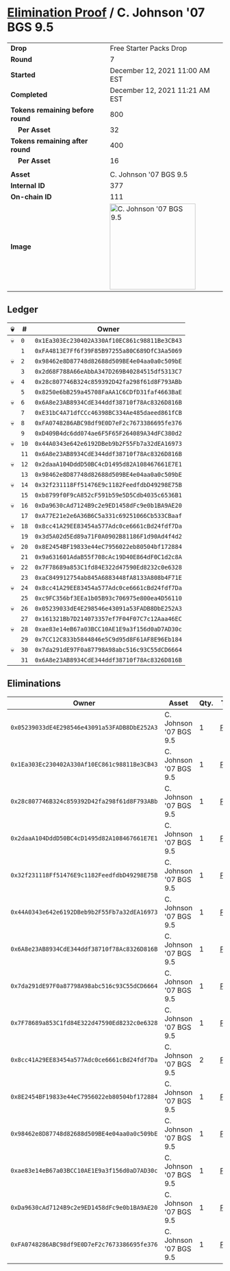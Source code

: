 # [Elimination Proof](./readme.md) / C. Johnson &#039;07 BGS 9.5

|||
|---|---|
| **Drop** | Free Starter Packs Drop |
| **Round** | 7 |
| **Started** | December 12, 2021 11:00 AM EST |
| **Completed** | December 12, 2021 11:21 AM EST |
| **Tokens remaining before round** | 800 |
| **&nbsp;&nbsp;&nbsp;&nbsp;Per Asset** | 32 |
| **Tokens remaining after round** | 400 |
| **&nbsp;&nbsp;&nbsp;&nbsp;Per Asset** | 16 |
| | |
| **Asset** | C. Johnson &#039;07 BGS 9.5 |
| **Internal ID** | 377 |
| **On-chain ID** | 111 |
| **Image** | <img src="https://tcdn.blokpax.com/95048cbb-7e7b-4bcb-8325-ac63ccab25ae/2bf309e93084b1dee20991ae61355600d7e4621a779eef48b3e6ee6d009e46ae.jpg" height="200" alt="C. Johnson &#039;07 BGS 9.5" /> |

## Ledger

| 💀 | # | Owner |
| --- | --- | --- |
| 💀 | `0` | `0x1Ea303Ec230402A330Af10EC861c98811Be3CB43` |
|  | `1` | `0xFA4813E7Ff6f39F85B97255a80C689DfC3Aa5069` |
| 💀 | `2` | `0x98462e8D87748d82688d509BE4e04aa0a0c509bE` |
|  | `3` | `0x2d68F788A66eAbbA347D269B40284515df5313C7` |
| 💀 | `4` | `0x28c807746B324c859392D42fa298f61d8F793ABb` |
|  | `5` | `0x8250e6bB259a45708FaAA1C6CDfD31faf4663BaE` |
| 💀 | `6` | `0x6A8e23AB8934CdE344ddf38710f78Ac8326D816B` |
|  | `7` | `0xE31bC4A71dfCCc46398BC334Ae485daeed861fCB` |
| 💀 | `8` | `0xFA0748286ABC98df9E0D7eF2c7673386695fe376` |
|  | `9` | `0xD409B4dc6dd074ae6F5F65F264089A34dFC380d2` |
| 💀 | `10` | `0x44A0343e642e6192DBeb9b2F55Fb7a32dEA16973` |
|  | `11` | `0x6A8e23AB8934CdE344ddf38710f78Ac8326D816B` |
| 💀 | `12` | `0x2daaA104DddD50BC4cD1495d82A108467661E7E1` |
|  | `13` | `0x98462e8D87748d82688d509BE4e04aa0a0c509bE` |
| 💀 | `14` | `0x32f231118Ff51476E9c1182FeedfdbD49298E75B` |
|  | `15` | `0xb8799f0F9cA852cF591b59e5D5Cdb4035c6536B1` |
| 💀 | `16` | `0xDa9630cAd7124B9c2e9ED1458dFc9e0b1BA9AE20` |
|  | `17` | `0xA77E21e2e6A36B6C5a331c69251066Cb533CBaaf` |
| 💀 | `18` | `0x8cc41A29EE83454a577Adc0ce6661cBd24fdf7Da` |
|  | `19` | `0x3d5A02d5Ed89a71F0A0902B81186F1d90Ad4f4d2` |
| 💀 | `20` | `0x8E2454BF19833e44eC7956022eb80504bf172884` |
|  | `21` | `0x9a631601AdaB55f708cAc19D40E864dF0C1d2c8A` |
| 💀 | `22` | `0x7F78689a853C1fd84E322d47590Ed8232c0e6328` |
|  | `23` | `0xaC849912754ab845A6883448fA8133A808b4F71E` |
| 💀 | `24` | `0x8cc41A29EE83454a577Adc0ce6661cBd24fdf7Da` |
|  | `25` | `0xc9FC356bf3EEa1b05B93c706975e800ea4D56110` |
| 💀 | `26` | `0x05239033dE4E298546e43091a53FADB8DbE252A3` |
|  | `27` | `0x161321Bb7D214073357ef7F04F07C7c12Aaa46EC` |
| 💀 | `28` | `0xae83e14eB67a03BCC10AE1E9a3f156d0aD7AD30c` |
|  | `29` | `0x7CC12C833b5844846e5C9d95d8F61AF8E96Eb184` |
| 💀 | `30` | `0x7da291dE97F0a87798A98abc516c93C55dCD6664` |
|  | `31` | `0x6A8e23AB8934CdE344ddf38710f78Ac8326D816B` |


## Eliminations

| Owner | Asset | Qty. | Transaction |
| --- | --- | --- | --- |
| `0x05239033dE4E298546e43091a53FADB8DbE252A3` | C. Johnson '07 BGS 9.5 | 1 | [Polygonscan](https://polygonscan.com/tx/0x3e2ae8a6290eead17a90a83c6421b43a29e9a26edee1028033224ae1084c02c6) |
| `0x1Ea303Ec230402A330Af10EC861c98811Be3CB43` | C. Johnson '07 BGS 9.5 | 1 | [Polygonscan](https://polygonscan.com/tx/0xba5d93fdbc0f1f56b387bf1eddb2dc9ddaf57cb6a9b75606fe2dff9b735af66e) |
| `0x28c807746B324c859392D42fa298f61d8F793ABb` | C. Johnson '07 BGS 9.5 | 1 | [Polygonscan](https://polygonscan.com/tx/0x5b8bd5429caf5a78bc78c5d9f39a8b032af26122472bd8987cf2341b57eb0f88) |
| `0x2daaA104DddD50BC4cD1495d82A108467661E7E1` | C. Johnson '07 BGS 9.5 | 1 | [Polygonscan](https://polygonscan.com/tx/0x4163aa0a444d25d4ca8682c20c0f22eafa3dc4cfe6a5da639aae79231900c528) |
| `0x32f231118Ff51476E9c1182FeedfdbD49298E75B` | C. Johnson '07 BGS 9.5 | 1 | [Polygonscan](https://polygonscan.com/tx/0xb24b51a37e8b70ed467e960d2ad2b4f42f5e867628a62d538fafd465f1c90827) |
| `0x44A0343e642e6192DBeb9b2F55Fb7a32dEA16973` | C. Johnson '07 BGS 9.5 | 1 | [Polygonscan](https://polygonscan.com/tx/0x321346ccd517435e61d418ba541a366a0029e5c2ca94d16a98b0317d8347308f) |
| `0x6A8e23AB8934CdE344ddf38710f78Ac8326D816B` | C. Johnson '07 BGS 9.5 | 1 | [Polygonscan](https://polygonscan.com/tx/0x626e90b26bdab433c1dc68f7092994d77827f722e3b922a9506fe4a65570bcac) |
| `0x7da291dE97F0a87798A98abc516c93C55dCD6664` | C. Johnson '07 BGS 9.5 | 1 | [Polygonscan](https://polygonscan.com/tx/0xfacd5eb50d5568271c397e6e8c19f3cd0d40557cbda69b140bdf26be0049868a) |
| `0x7F78689a853C1fd84E322d47590Ed8232c0e6328` | C. Johnson '07 BGS 9.5 | 1 | [Polygonscan](https://polygonscan.com/tx/0x63a7328c12c8166dda6890703da90c7245ce68b5b466ef7d26066a43d3004e38) |
| `0x8cc41A29EE83454a577Adc0ce6661cBd24fdf7Da` | C. Johnson '07 BGS 9.5 | 2 | [Polygonscan](https://polygonscan.com/tx/0x78f282591c6555951598d08b988314dfabf9b8aea162d2c5166671702c880e32) |
| `0x8E2454BF19833e44eC7956022eb80504bf172884` | C. Johnson '07 BGS 9.5 | 1 | [Polygonscan](https://polygonscan.com/tx/0x5d7a6d06231a077e42468e759ad52e72ceee55b17dffd889946f8e4b9376cc67) |
| `0x98462e8D87748d82688d509BE4e04aa0a0c509bE` | C. Johnson '07 BGS 9.5 | 1 | [Polygonscan](https://polygonscan.com/tx/0xab1915deb65d155973f911ec737aebf9cadd1d4f53d21092fc7c7ad24c2780db) |
| `0xae83e14eB67a03BCC10AE1E9a3f156d0aD7AD30c` | C. Johnson '07 BGS 9.5 | 1 | [Polygonscan](https://polygonscan.com/tx/0x4345ceed144467650635dd0088c72176c438a4e4560f0995f668e72e1aad011c) |
| `0xDa9630cAd7124B9c2e9ED1458dFc9e0b1BA9AE20` | C. Johnson '07 BGS 9.5 | 1 | [Polygonscan](https://polygonscan.com/tx/0x726a4cc08dd35bb8a37169f0bbb1c6ac682f00ec69e098e3fef575d5a497f566) |
| `0xFA0748286ABC98df9E0D7eF2c7673386695fe376` | C. Johnson '07 BGS 9.5 | 1 | [Polygonscan](https://polygonscan.com/tx/0xd0e35924ebc26a84b541b8ce9458b1b1c11c31a5095e6201e6352e0cd5a634d9) |

